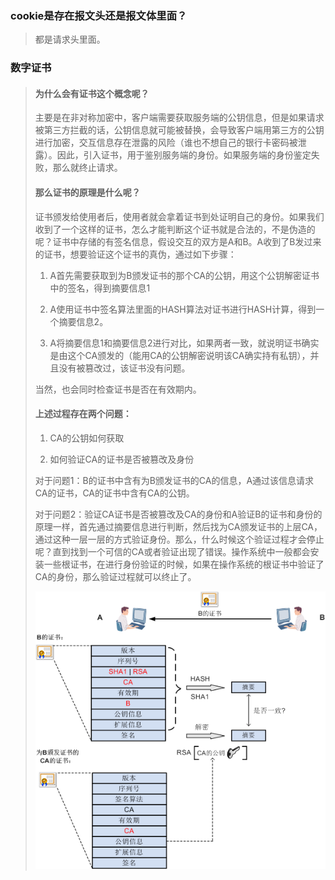 ### cookie是存在报文头还是报文体里面？

> 都是请求头里面。



### 数字证书

> #### 为什么会有证书这个概念呢？
>
> 主要是在非对称加密中，客户端需要获取服务端的公钥信息，但是如果请求被第三方拦截的话，公钥信息就可能被替换，会导致客户端用第三方的公钥进行加密，交互信息存在泄露的风险（谁也不想自己的银行卡密码被泄露）。因此，引入证书，用于鉴别服务端的身份。如果服务端的身份鉴定失败，那么就终止请求。
>
> #### 那么证书的原理是什么呢？
>
> 证书颁发给使用者后，使用者就会拿着证书到处证明自己的身份。如果我们收到了一个这样的证书，怎么才能判断这个证书就是合法的，不是伪造的呢？证书中存储的有签名信息，假设交互的双方是A和B。A收到了B发过来的证书，想要验证这个证书的真伪，通过如下步骤：
>
> 1. A首先需要获取到为B颁发证书的那个CA的公钥，用这个公钥解密证书中的签名，得到摘要信息1
>
> 2. A使用证书中签名算法里面的HASH算法对证书进行HASH计算，得到一个摘要信息2。
>
> 3. A将摘要信息1和摘要信息2进行对比，如果两者一致，就说明证书确实是由这个CA颁发的（能用CA的公钥解密说明该CA确实持有私钥），并且没有被篡改过，该证书没有问题。
>
> 当然，也会同时检查证书是否在有效期内。
>
> #### 上述过程存在两个问题：
>
> 1. CA的公钥如何获取
>
> 2. 如何验证CA的证书是否被篡改及身份
>
> 对于问题1：B的证书中含有为B颁发证书的CA的信息，A通过该信息请求CA的证书，CA的证书中含有CA的公钥。
>
> 对于问题2：验证CA证书是否被篡改及CA的身份和A验证B的证书和身份的原理一样，首先通过摘要信息进行判断，然后找为CA颁发证书的上层CA，通过这种一层一层的方式验证身份。那么，什么时候这个验证过程才会停止呢？直到找到一个可信的CA或者验证出现了错误。操作系统中一般都会安装一些根证书，在进行身份验证的时候，如果在操作系统的根证书中验证了CA的身份，那么验证过程就可以终止了。
>
> ![img](cookie和session/541d29ac0bdce.png)
